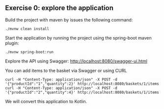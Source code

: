 ## Exercise 0: explore the application

Build the project with maven by issues the following command:

```
./mvnw clean install
```

Start the application by running the project using the spring-boot maven plugin:

```
./mvnw spring-boot:run
```

Explore the API using Swagger: [http://localhost:8080/swagger-ui.html](http://localhost:8080/swagger-ui.html)

You can add items to the basket via Swagger or using CURL

```                                                                                                                                                                                                                                                                                                                                                            
curl -H "Content-Type: application/json" -X POST -d '{"productId":"1","quantity":2}' http://localhost:8080/baskets/1/items
curl -H "Content-Type: application/json" -X POST -d '{"productId":"2","quantity":4}' http://localhost:8080/baskets/1/items
```

We will convert this application to Kotlin.